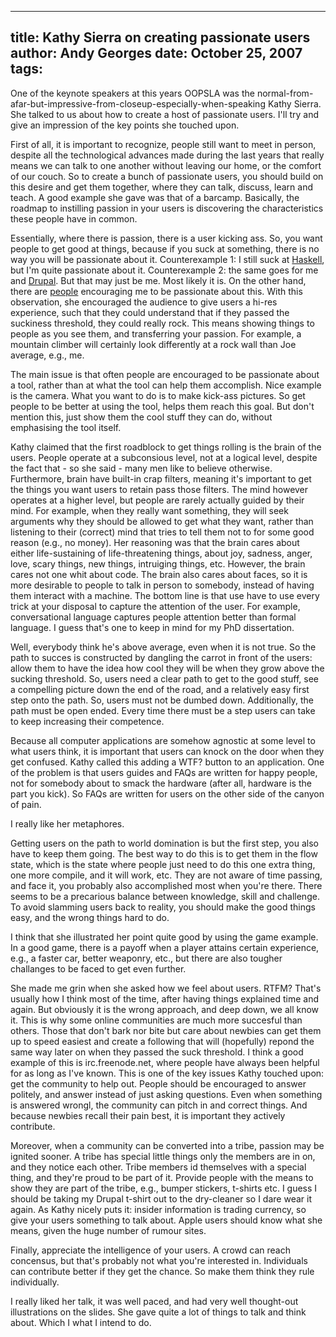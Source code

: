 -----
title:  Kathy Sierra on creating passionate users
author: Andy Georges
date: October 25, 2007
tags: 
-----







One of the keynote speakers at this years OOPSLA was the
normal-from-afar-but-impressive-from-closeup-especially-when-speaking
Kathy Sierra. She talked to us about how to create a host of passionate
users. I'll try and give an impression of the key points she touched
upon.


First of all, it is important to recognize, people still want to meet in
person, despite all the technological advances made during the last
years that really means we can talk to one another without leaving our
home, or the comfort of our couch. So to create a bunch of passionate
users, you should build on this desire and get them together, where they
can talk, discuss, learn and teach. A good example she gave was that of
a barcamp. Basically, the roadmap to instilling passion in your users is
discovering the characteristics these people have in common.


Essentially, where there is passion, there is a user kicking ass. So,
you want people to get good at things, because if you suck at something,
there is no way you will be passionate about it. Counterexample 1: I
still suck at [Haskell](http://haskell.org/), but I'm quite passionate
about it. Counterexample 2: the same goes for me and
[Drupal](http://drupal.org/). But that may just be me. Most likely it
is. On the other hand, there are [people](http://buytaert.net/)
encouraging me to be passionate about this. With this observation, she
encouraged the audience to give users a hi-res experience, such that
they could understand that if they passed the suckiness threshold, they
could really rock. This means showing things to people as you see them,
and transferring your passion. For example, a mountain climber will
certainly look differently at a rock wall than Joe average, e.g., me.


The main issue is that often people are encouraged to be passionate
about a tool, rather than at what the tool can help them accomplish.
Nice example is the camera. What you want to do is to make kick-ass
pictures. So get people to be better at using the tool, helps them reach
this goal. But don't mention this, just show them the cool stuff they
can do, without emphasising the tool itself.


Kathy claimed that the first roadblock to get things rolling is the
brain of the users. People operate at a subconsious level, not at a
logical level, despite the fact that - so she said - many men like to
believe otherwise. Furthermore, brain have built-in crap filters,
meaning it's important to get the things you want users to retain pass
those filters. The mind however operates at a higher level, but people
are rarely actually guided by their mind. For example, when they really
want something, they will seek arguments why they should be allowed to
get what they want, rather than listening to their (correct) mind that
tries to tell them not to for some good reason (e.g., no money). Her
reasoning was that the brain cares about either life-sustaining of
life-threatening things, about joy, sadness, anger, love, scary things,
new things, intruiging things, etc. However, the brain cares not one
whit about code. The brain also cares about faces, so it is more
desirable to people to talk in person to somebody, instead of having
them interact with a machine. The bottom line is that use have to use
every trick at your disposal to capture the attention of the user. For
example, conversational language captures people attention better than
formal language. I guess that's one to keep in mind for my PhD
dissertation.


Well, everybody think he's above average, even when it is not true. So
the path to succes is constructed by dangling the carrot in front of the
users: allow them to have the idea how cool they will be when they grow
above the sucking threshold. So, users need a clear path to get to the
good stuff, see a compelling picture down the end of the road, and a
relatively easy first step onto the path. So, users must not be dumbed
down. Additionally, the path must be open ended. Every time there must
be a step users can take to keep increasing their competence.


Because all computer applications are somehow agnostic at some level to
what users think, it is important that users can knock on the door when
they get confused. Kathy called this adding a WTF? button to an
application. One of the problem is that users guides and FAQs are
written for happy people, not for somebody about to smack the hardware
(after all, hardware is the part you kick). So FAQs are written for
users on the other side of the canyon of pain.


I really like her metaphores.


Getting users on the path to world domination is but the first step, you
also have to keep them going. The best way to do this is to get them in
the flow state, which is the state where people just need to do this one
extra thing, one more compile, and it will work, etc. They are not aware
of time passing, and face it, you probably also accomplished most when
you're there. There seems to be a precarious balance between knowledge,
skill and challenge. To avoid slamming users back to reality, you should
make the good things easy, and the wrong things hard to do.


I think that she illustrated her point quite good by using the game
example. In a good game, there is a payoff when a player attains certain
experience, e.g., a faster car, better weaponry, etc., but there are
also tougher challanges to be faced to get even further.


She made me grin when she asked how we feel about users. RTFM? That's
usually how I think most of the time, after having things explained time
and again. But obviously it is the wrong approach, and deep down, we all
know it. This is why some online communities are much more succesful
than others. Those that don't bark nor bite but care about newbies can
get them up to speed easiest and create a following that will
(hopefully) repond the same way later on when they passed the suck
threshold. I think a good example of this is 
irc.freenode.net, where people have always been helpful for as long as
I've known. This is one of the key issues Kathy touched upon: get the
community to help out. People should be encouraged to answer politely,
and answer instead of just asking questions. Even when something is
answered wrongl, the community can pitch in and correct things. And
because newbies recall their pain best, it is important they actively
contribute.


Moreover, when a community can be converted into a tribe, passion may be
ignited sooner. A tribe has special little things only the members are
in on, and they notice each other. Tribe members id themselves with a
special thing, and they're proud to be part of it. Provide people with
the means to show they are part of the tribe, e.g., bumper stickers,
t-shirts etc. I guess I should be taking my Drupal t-shirt out to the
dry-cleaner so I dare wear it again. As Kathy nicely puts it: insider
information is trading currency, so give your users something to talk
about. Apple users should know what she means, given the huge number of
rumour sites.


Finally, appreciate the intelligence of your users. A crowd can reach
concensus, but that's probably not what you're interested in.
Individuals can contribute better if they get the chance. So make them
think they rule individually.


I really liked her talk, it was well paced, and had very well
thought-out illustrations on the slides. She gave quite a lot of things
to talk and think about. Which I what I intend to do.




